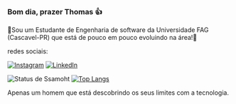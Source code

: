 
### Bom dia, prazer Thomas 👍

🚀Sou um Estudante de Engenharia de software da Universidade FAG (Cascavel-PR) que está de pouco em pouco evoluindo na área!🚀 

redes sociais:

[![Instagram](	https://img.shields.io/badge/Instagram-E4405F?style=for-the-badge&logo=instagram&logoColor=white)](https://www.instagram.com/thomass777_/)
[![LinkedIn](	https://img.shields.io/badge/LinkedIn-0077B5?style=for-the-badge&logo=linkedin&logoColor=white
)](https://www.linkedin.com/in/thomas-gabriel-martins-sales-246654234/)

![Status de Ssamoht](https://github-readme-stats.vercel.app/api?username=ThomasGSales&show_icons=true&title_color=FF0000&text_color=FF0000&icon_color=FFFFFF&bg_color=1C1C1C&border_color=FF0000&border_radius=10&locale=pt-br&card_width=650px)
[![Top Langs](https://github-readme-stats.vercel.app/api/top-langs/?username=ThomasGSales)]([https://github.com/anuraghazra/github-readme-stats](https://github.com/ThomasGSales))

Apenas um homem que está descobrindo os seus limites com a tecnologia.
